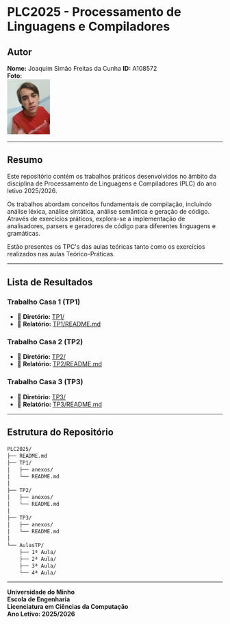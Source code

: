 # PLC2025 - Processamento de Linguagens e Compiladores

## Autor

**Nome:** Joaquim Simão Freitas da Cunha
**ID:** A108572  
**Foto:**  
<img src="autor.jpg" alt="Foto do Autor" width="100">

---

## Resumo

Este repositório contém os trabalhos práticos desenvolvidos no âmbito da disciplina de Processamento de Linguagens e Compiladores (PLC) do ano letivo 2025/2026.

Os trabalhos abordam conceitos fundamentais de compilação, incluindo análise léxica, análise sintática, análise semântica e geração de código. Através de exercícios práticos, explora-se a implementação de analisadores, parsers e geradores de código para diferentes linguagens e gramáticas.

Estão presentes os TPC's das aulas teóricas tanto como os exercícios realizados nas aulas Teórico-Práticas.

---

## Lista de Resultados

### Trabalho Casa 1 (TP1)

- 📁 **Diretório:** [TP1/](./TP1/)
- 📄 **Relatório:** [TP1/README.md](./TP1/README.md)

### Trabalho Casa 2 (TP2)

- 📁 **Diretório:** [TP2/](./TP2/)
- 📄 **Relatório:** [TP2/README.md](./TP2/README.md)

### Trabalho Casa 3 (TP3)

- 📁 **Diretório:** [TP3/](./TP3/)
- 📄 **Relatório:** [TP3/README.md](./TP3/README.md)

---

## Estrutura do Repositório

```
PLC2025/
├── README.md
├── TP1/
│   ├── anexos/
│   └── README.md
│
├── TP2/
│   ├── anexos/
│   └── README.md
│
├── TP3/
│   ├── anexos/
│   └── README.md
│
└── AulasTP/
    ├── 1ª Aula/
    ├── 2ª Aula/
    ├── 3ª Aula/
    └── 4ª Aula/
```

---

**Universidade do Minho**  
**Escola de Engenharia**  
**Licenciatura em Ciências da Computação**  
**Ano Letivo: 2025/2026**
